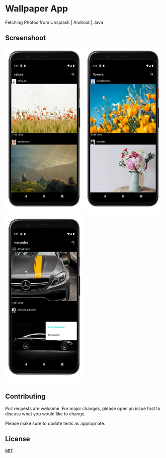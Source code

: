 # Wallpaper App
Fetching Photos from Unsplash | Android | Java 


## Screenshoot

<img src="https://github.com/yasineryigit/WallpaperApp/blob/master/screenshoot/1.png" width="250" height="539" />
<img src="https://github.com/yasineryigit/WallpaperApp/blob/master/screenshoot/2.png" width="250" height="539" />
<img src="https://github.com/yasineryigit/WallpaperApp/blob/master/screenshoot/3.png" width="250" height="539" />



## Contributing
Pull requests are welcome. For major changes, please open an issue first to discuss what you would like to change.

Please make sure to update tests as appropriate.

## License
[MIT](https://choosealicense.com/licenses/mit/)
